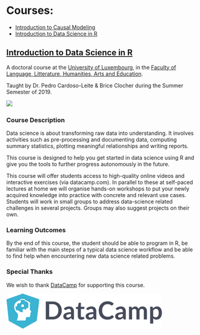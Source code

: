 # Courses:

- [Introduction to Causal Modeling](https://docs.google.com/document/d/e/2PACX-1vShmouSmu9Dn-EHFLwnijAZZoox83x0foFXoNfb0lp_mYvUxl_b5Wjsw8R-I1JUbWsBH6yJsCESt9wR/pub)
- [Introduction to Data Science in R](#intro-data-science)


## [Introduction to Data Science in R](#intro-data-science)

A doctoral course at the [University of Luxembourg](https://www.uni.lu), in the [Faculty of Language, Litterature, Humanities, Arts and Education](https://wwwen.uni.lu/flshase).

Taught by Dr. Pedro Cardoso-Leite & Brice Clocher during the Summer Semester of 2019.

<a href="https://xcit.org"><img src="https://avatars0.githubusercontent.com/u/29726567?s=100&v=4"/></a>

### Course Description
Data science is about transforming raw data into understanding. It involves activities such as  pre-processing and documenting data, computing summary statistics, plotting meaningful relationships and writing reports. 
 
This course is designed to help you get started in data science using R and give you the tools to further progress autonomously in the future.  
 
This course will offer students access to high-quality online videos and interactive exercises (via datacamp.com). In parallel to these at self-paced lectures at home we will organise hands-on workshops to put your newly acquired knowledge into practice with concrete and relevant use cases. Students will work in small groups to address data-science related challenges in several projects. Groups may also suggest projects on their own. 

### Learning Outcomes
By the end of this course, the student should be able to program in R, be familiar with the main steps of a typical data science workflow and be able to find help when encountering new data science related problems.

### Special Thanks
We wish to thank [DataCamp](https://www.datacamp.com/) for supporting this course.

<a href="https://datacamp.com" style="text-decoration:none;"><img src="https://raw.githubusercontent.com/xcit-lab/teaching/master/DataCamp_Horizontal_RGB.png" alt="DataCamp.com"/></a>
